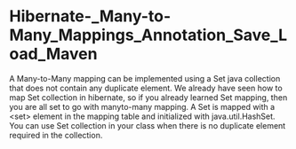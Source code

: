 # Hibernate-_Many-to-Many_Mappings_Annotation_Save_Load_Maven
A Many-to-Many mapping can be implemented using a Set java collection that does not contain any duplicate element. We already have seen how to map Set collection in hibernate, so if you already learned Set mapping, then you are all set to go with manyto-many mapping.  A Set is mapped with a &lt;set> element in the mapping table and initialized with java.util.HashSet. You can use Set collection in your class when there is no duplicate element required in the collection.
